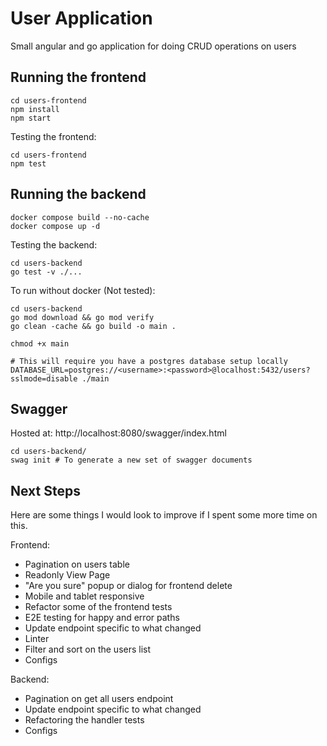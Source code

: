 # User Application

Small angular and go application for doing CRUD operations on users

## Running the frontend
```shell
cd users-frontend
npm install
npm start
```
Testing the frontend:
```shell
cd users-frontend
npm test
```

## Running the backend
```shell
docker compose build --no-cache
docker compose up -d
```
Testing the backend:
```shell
cd users-backend
go test -v ./...
```

To run without docker (Not tested):
```shell
cd users-backend
go mod download && go mod verify
go clean -cache && go build -o main .

chmod +x main

# This will require you have a postgres database setup locally
DATABASE_URL=postgres://<username>:<password>@localhost:5432/users?sslmode=disable ./main
```

## Swagger
Hosted at: http://localhost:8080/swagger/index.html

```shell
cd users-backend/
swag init # To generate a new set of swagger documents
```

## Next Steps
Here are some things I would look to improve if I spent some more time on this.

Frontend:
- Pagination on users table
- Readonly View Page
- "Are you sure" popup or dialog for frontend delete
- Mobile and tablet responsive
- Refactor some of the frontend tests
- E2E testing for happy and error paths
- Update endpoint specific to what changed
- Linter
- Filter and sort on the users list
- Configs

Backend:
- Pagination on get all users endpoint
- Update endpoint specific to what changed
- Refactoring the handler tests
- Configs
